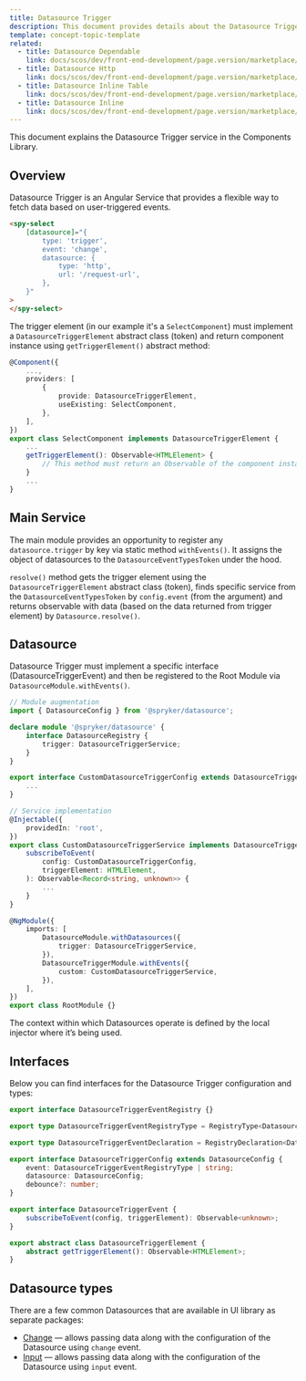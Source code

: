 ```yaml
---
title: Datasource Trigger
description: This document provides details about the Datasource Trigger service in the Components Library.
template: concept-topic-template
related:
  - title: Datasource Dependable
    link: docs/scos/dev/front-end-development/page.version/marketplace/ui-components-library/datasources/datasource-dependable.html
  - title: Datasource Http
    link: docs/scos/dev/front-end-development/page.version/marketplace/ui-components-library/datasources/datasource-http.html
  - title: Datasource Inline Table
    link: docs/scos/dev/front-end-development/page.version/marketplace/ui-components-library/datasources/datasource-inline-table.html
  - title: Datasource Inline
    link: docs/scos/dev/front-end-development/page.version/marketplace/ui-components-library/datasources/datasource-inline.html
---
```


This document explains the Datasource Trigger service in the Components Library.

## Overview

Datasource Trigger is an Angular Service that provides a flexible way to fetch data based on user-triggered events.

```html
<spy-select
    [datasource]="{
        type: 'trigger',
        event: 'change',
        datasource: {
            type: 'http',
            url: '/request-url',
        },
    }"
>
</spy-select>
```

The trigger element (in our example it's a `SelectComponent`) must implement a `DatasourceTriggerElement` abstract class (token) and return component instance using `getTriggerElement()` abstract method:   

```ts
@Component({
    ...,
    providers: [
        {
            provide: DatasourceTriggerElement,
            useExisting: SelectComponent,
        },
    ],
})
export class SelectComponent implements DatasourceTriggerElement {
    ...
    getTriggerElement(): Observable<HTMLElement> {
        // This method must return an Observable of the component instance.
    }
    ...
}
```

## Main Service

The main module provides an opportunity to register any `datasource.trigger` by key via static method `withEvents()`. It assigns the object of datasources to the `DatasourceEventTypesToken` under the hood.

`resolve()` method gets the trigger element using the `DatasourceTriggerElement` abstract class (token), finds specific service from the `DatasourceEventTypesToken` by `config.event` (from the argument) and returns observable with data (based on the data returned from trigger element) by `Datasource.resolve()`.

## Datasource

Datasource Trigger must implement a specific interface (DatasourceTriggerEvent) and then be registered to the Root Module via `DatasourceModule.withEvents()`.

```ts
// Module augmentation
import { DatasourceConfig } from '@spryker/datasource';

declare module '@spryker/datasource' {
    interface DatasourceRegistry {
        trigger: DatasourceTriggerService;
    }
}

export interface CustomDatasourceTriggerConfig extends DatasourceTriggerConfig {
    ...
}

// Service implementation
@Injectable({
    providedIn: 'root',
})
export class CustomDatasourceTriggerService implements DatasourceTriggerEvent {
    subscribeToEvent(
        config: CustomDatasourceTriggerConfig,
        triggerElement: HTMLElement,
    ): Observable<Record<string, unknown>> {
        ...
    }
}

@NgModule({
    imports: [
        DatasourceModule.withDatasources({
            trigger: DatasourceTriggerService,
        }),
        DatasourceTriggerModule.withEvents({
            custom: CustomDatasourceTriggerService,
        }),
    ],
})
export class RootModule {}
```

The context within which Datasources operate is defined by the local injector where it’s being used.

## Interfaces

Below you can find interfaces for the Datasource Trigger configuration and types:  

```ts
export interface DatasourceTriggerEventRegistry {}

export type DatasourceTriggerEventRegistryType = RegistryType<DatasourceTriggerEventRegistry>;

export type DatasourceTriggerEventDeclaration = RegistryDeclaration<DatasourceTriggerEventRegistry>;

export interface DatasourceTriggerConfig extends DatasourceConfig {
    event: DatasourceTriggerEventRegistryType | string;
    datasource: DatasourceConfig;
    debounce?: number;
}

export interface DatasourceTriggerEvent {
    subscribeToEvent(config, triggerElement): Observable<unknown>;
}

export abstract class DatasourceTriggerElement {
    abstract getTriggerElement(): Observable<HTMLElement>;
}
```

## Datasource types

There are a few common Datasources that are available in UI library as separate packages:  

- [Change](/docs/scos/dev/front-end-development/{{page.version}}/marketplace/ui-components-library/datasources/datasource-trigger/datasource-trigger-change.html) — allows passing data along with the configuration of the Datasource using `change` event.
- [Input](/docs/scos/dev/front-end-development/{{page.version}}/marketplace/ui-components-library/datasources/datasource-trigger/datasource-trigger-input.html) — allows passing data along with the configuration of the Datasource using `input` event.
